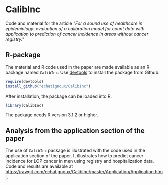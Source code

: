 CalibInc
========

Code and material for the article *"For a sound use of healthcare in epidemiology: evaluation of a calibration model for count data with application to prediction of cancer incidence in areas without cancer registry."*

R-package
---------

The material and R code used in the paper are made available as an R-package named `CalibInc`. Use [devtools](https://github.com/hadley/devtools) to install the package from Github:

``` r
require(devtools)
install_github("echatignoux/CalibInc")
```

After installation, the package can be loaded into R.

``` r
library(CalibInc)
```

The package needs R version 3.1.2 or higher.

Analysis from the application section of the paper
--------------------------------------------------

The use of `CalibInc` package is illustrated with the code used in the
application section of the paper. It illustrates how to predict cancer
incidence for LOP cancer in men using registry and hospitalization
data. Code and results are available at
<https://rawgit.com/echatignoux/CalibInc/master/Application/Application.html>.
